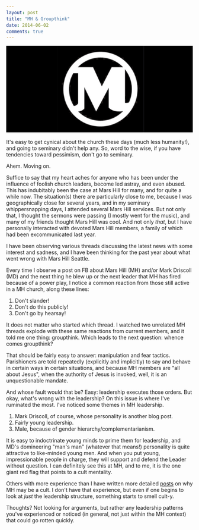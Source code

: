 ```yaml
---
layout: post
title: "MH & Groupthink"
date: 2014-06-02
comments: true
---
```


![](/dist/img/MH.jpg)

It's easy to get cynical about the church these days (much less humanity!), and going to seminary didn't help any. So, word to the wise, if you have tendencies toward pessimism, don't go to seminary.

Ahem. Moving on.

Suffice to say that my heart aches for anyone who has been under the influence of foolish church leaders, become led astray, and even abused. This has indubitably been the case at Mars Hill for many, and for quite a while now. The situation(s) there are particularly close to me, because I was geographically close for several years, and in my seminary whippersnapping days, I attended several Mars Hill services. But not only that, I thought the sermons were passing (I mostly went for the music), and many of my friends thought Mars Hill was cool. And not only _that_, but I have personally interacted with devoted Mars Hill members, a family of which had been excommunicated last year.

I have been observing various threads discussing the latest news with some interest and sadness, and I have been thinking for the past year about what went wrong with Mars Hill Seattle.

Every time I observe a post on FB about Mars Hill (MH) and/or Mark Driscoll (MD) and the next thing he blew up or the next leader that MH has fired because of a power play, I notice a common reaction from those still active in a MH church, along these lines:

1. Don't slander!
2. Don't do this publicly!
3. Don't go by hearsay!

It does not matter who started which thread. I watched two unrelated MH threads explode with these same reactions from current members, and it told me one thing: groupthink. Which leads to the next question: whence comes groupthink?

That should be fairly easy to answer: manipulation and fear tactics. Parishioners are told repeatedly (explicitly and implicitly) to say and behave in certain ways in certain situations, and because MH members are "all about Jesus", when the authority of Jesus is invoked, well, it is an unquestionable mandate.

And whose fault would that be? Easy: leadership executes those orders. But okay, what's wrong with the leadership? On this issue is where I've ruminated the most. I've noticed some themes in MH leadership.

1. Mark Driscoll, of course, whose personality is another blog post.
2. Fairly young leadership.
3. Male, because of gender hierarchy/complementarianism.

It is easy to indoctrinate young minds to prime them for leadership, and MD's domineering "man's man" (whatever that means!) personality is quite attractive to like-minded young men. And when you put young, impressionable people in charge, they will support and defend the Leader without question. I can definitely see this at MH, and to me, it is the one giant red flag that points to a cult mentality.

Others with more experience than I have written more detailed [posts](http://www.elizabethesther.com/2014/03/is-marshill-church-a-cult.html) on why MH may be a cult. I don't have that experience, but even if one begins to look at _just_ the leadership structure, something starts to smell cult-y.

Thoughts? Not looking for arguments, but rather any leadership patterns you've experienced or noticed (in general, not just within the MH context) that could go rotten quickly.
